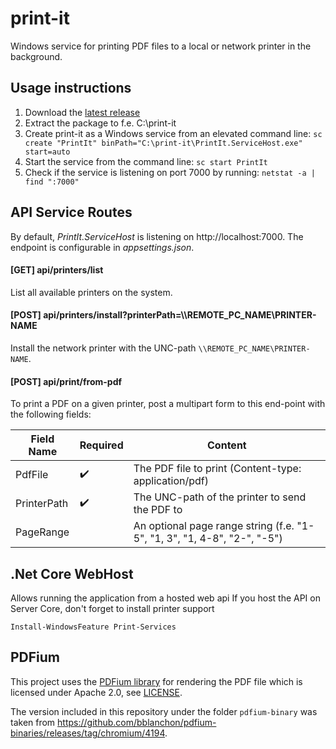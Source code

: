 # print-it

Windows service for printing PDF files to a local or network printer in the background.

## Usage instructions

1. Download the [latest release](https://github.com/huysentruitw/print-it/releases/latest)
2. Extract the package to f.e. C:\print-it
3. Create print-it as a Windows service from an elevated command line: `sc create "PrintIt" binPath="C:\print-it\PrintIt.ServiceHost.exe" start=auto`
4. Start the service from the command line: `sc start PrintIt`
5. Check if the service is listening on port 7000 by running: `netstat -a | find ":7000"`

## API Service Routes

By default, _PrintIt.ServiceHost_ is listening on http://localhost:7000. The endpoint is configurable in _appsettings.json_.

#### [GET] api/printers/list

List all available printers on the system.

#### [POST] api/printers/install?printerPath=\\\\REMOTE_PC_NAME\\PRINTER-NAME

Install the network printer with the UNC-path `\\REMOTE_PC_NAME\PRINTER-NAME`. 

#### [POST] api/print/from-pdf

To print a PDF on a given printer, post a multipart form to this end-point with the following fields:

Field Name   | Required           | Content
------------ | ------------------ | ---------
PdfFile      | :heavy_check_mark: | The PDF file to print (Content-type: application/pdf)
PrinterPath  | :heavy_check_mark: | The UNC-path of the printer to send the PDF to
PageRange    |                    | An optional page range string (f.e. "1-5", "1, 3", "1, 4-8", "2-", "-5")

## .Net Core WebHost 
Allows running the application from a hosted web api
If you host the API on Server Core, don't forget to install printer support

`Install-WindowsFeature Print-Services`


## PDFium

This project uses the [PDFium library](https://pdfium.googlesource.com/) for rendering the PDF file which is licensed under Apache 2.0, see [LICENSE](pdfium-binary/LICENSE).

The version included in this repository under the folder `pdfium-binary` was taken from https://github.com/bblanchon/pdfium-binaries/releases/tag/chromium/4194.
